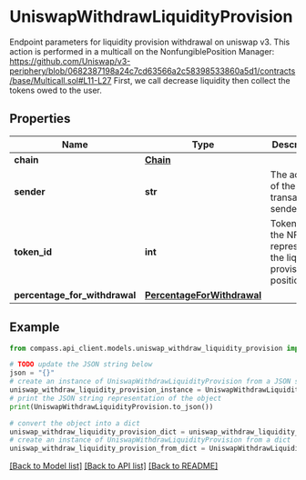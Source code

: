# UniswapWithdrawLiquidityProvision

Endpoint parameters for liquidity provision withdrawal on uniswap v3.  This action is performed in a multicall on the NonfungiblePosition Manager: https://github.com/Uniswap/v3-periphery/blob/0682387198a24c7cd63566a2c58398533860a5d1/contracts/base/Multicall.sol#L11-L27 First, we call decrease liquidity then collect the tokens owed to the user.

## Properties

Name | Type | Description | Notes
------------ | ------------- | ------------- | -------------
**chain** | [**Chain**](Chain.md) |  | 
**sender** | **str** | The address of the transaction sender | 
**token_id** | **int** | Token ID of the NFT representing the liquidity provisioned position. | 
**percentage_for_withdrawal** | [**PercentageForWithdrawal**](PercentageForWithdrawal.md) |  | 

## Example

```python
from compass.api_client.models.uniswap_withdraw_liquidity_provision import UniswapWithdrawLiquidityProvision

# TODO update the JSON string below
json = "{}"
# create an instance of UniswapWithdrawLiquidityProvision from a JSON string
uniswap_withdraw_liquidity_provision_instance = UniswapWithdrawLiquidityProvision.from_json(json)
# print the JSON string representation of the object
print(UniswapWithdrawLiquidityProvision.to_json())

# convert the object into a dict
uniswap_withdraw_liquidity_provision_dict = uniswap_withdraw_liquidity_provision_instance.to_dict()
# create an instance of UniswapWithdrawLiquidityProvision from a dict
uniswap_withdraw_liquidity_provision_from_dict = UniswapWithdrawLiquidityProvision.from_dict(uniswap_withdraw_liquidity_provision_dict)
```
[[Back to Model list]](../README.md#documentation-for-models) [[Back to API list]](../README.md#documentation-for-api-endpoints) [[Back to README]](../README.md)


